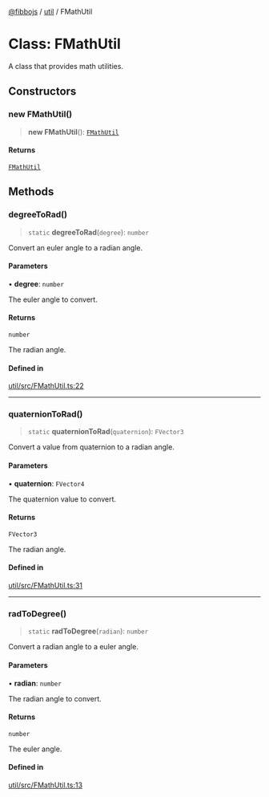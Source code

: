 [@fibbojs](/api/index) / [util](/api/util) / FMathUtil

# Class: FMathUtil

A class that provides math utilities.

## Constructors

### new FMathUtil()

> **new FMathUtil**(): [`FMathUtil`](FMathUtil.md)

#### Returns

[`FMathUtil`](FMathUtil.md)

## Methods

### degreeToRad()

> `static` **degreeToRad**(`degree`): `number`

Convert an euler angle to a radian angle.

#### Parameters

• **degree**: `number`

The euler angle to convert.

#### Returns

`number`

The radian angle.

#### Defined in

[util/src/FMathUtil.ts:22](https://github.com/fibbojs/fibbo/blob/ab9e99b1ad4aed8e9a4d4f1553a9997678261528/packages/util/src/FMathUtil.ts#L22)

***

### quaternionToRad()

> `static` **quaternionToRad**(`quaternion`): `FVector3`

Convert a value from quaternion to a radian angle.

#### Parameters

• **quaternion**: `FVector4`

The quaternion value to convert.

#### Returns

`FVector3`

The radian angle.

#### Defined in

[util/src/FMathUtil.ts:31](https://github.com/fibbojs/fibbo/blob/ab9e99b1ad4aed8e9a4d4f1553a9997678261528/packages/util/src/FMathUtil.ts#L31)

***

### radToDegree()

> `static` **radToDegree**(`radian`): `number`

Convert a radian angle to a euler angle.

#### Parameters

• **radian**: `number`

The radian angle to convert.

#### Returns

`number`

The euler angle.

#### Defined in

[util/src/FMathUtil.ts:13](https://github.com/fibbojs/fibbo/blob/ab9e99b1ad4aed8e9a4d4f1553a9997678261528/packages/util/src/FMathUtil.ts#L13)
